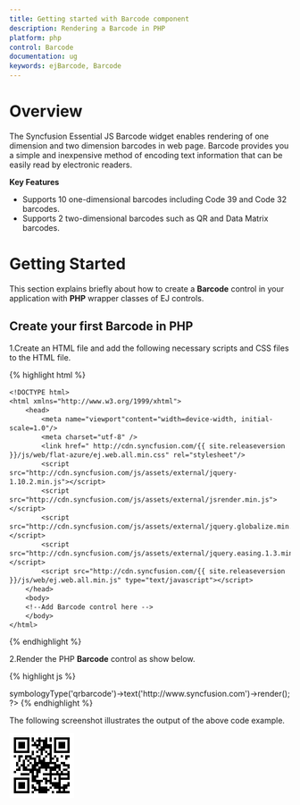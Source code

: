 ```yaml
---
title: Getting started with Barcode component	
description: Rendering a Barcode in PHP
platform: php
control: Barcode
documentation: ug
keywords: ejBarcode, Barcode
---
```


# Overview

The Syncfusion Essential JS Barcode widget enables rendering of one dimension and two dimension barcodes in web page. Barcode provides you a simple and inexpensive method of encoding text information that can be easily read by electronic readers.

**Key Features**

* Supports 10 one-dimensional barcodes including Code 39 and Code 32 barcodes.
* Supports 2 two-dimensional barcodes such as QR and Data Matrix barcodes.

# Getting Started

This section explains briefly about how to create a **Barcode** control in your application with **PHP** wrapper classes of EJ controls.

## Create your first Barcode in PHP

1.Create an HTML file and add the following necessary scripts and CSS files to the HTML file.

{% highlight html %}

    <!DOCTYPE html>
    <html xmlns="http://www.w3.org/1999/xhtml">
        <head>
            <meta name="viewport"content="width=device-width, initial-scale=1.0"/>
            <meta charset="utf-8" />
            <link href=" http://cdn.syncfusion.com/{{ site.releaseversion }}/js/web/flat-azure/ej.web.all.min.css" rel="stylesheet"/>
            <script src="http://cdn.syncfusion.com/js/assets/external/jquery-1.10.2.min.js"></script>
            <script src="http://cdn.syncfusion.com/js/assets/external/jsrender.min.js"></script>
            <script src="http://cdn.syncfusion.com/js/assets/external/jquery.globalize.min.js"></script>
            <script src="http://cdn.syncfusion.com/js/assets/external/jquery.easing.1.3.min.js"></script>
            <script src="http://cdn.syncfusion.com/{{ site.releaseversion }}/js/web/ej.web.all.min.js" type="text/javascript"></script>
        </head>
        <body>
        <!--Add Barcode control here -->
        </body>
    </html>

{% endhighlight %}

2.Render the PHP **Barcode** control as show below.

{% highlight js %}

<body>
    <?php
        $barcode = new EJ\Barcode("Barcode");
        echo $barcode->symbologyType('qrbarcode')->text('http://www.syncfusion.com')->render();
    ?>
</body>
{% endhighlight %}

The following screenshot illustrates the output of the above code example.

![](getting-started-images/default.png)
